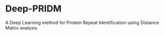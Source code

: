 # Deep-PRIDM
A Deep Learning method for Protein Repeat Identification using Distance Matrix analysis
